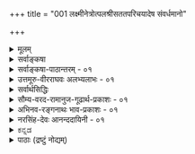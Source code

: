 +++
title = "001 लक्ष्मीनेत्रोत्पलश्रीसततपरिचयादेष संवर्धमानो"

+++
<details><summary>मूलम्</summary>

लक्ष्मीनेत्रोत्पलश्रीसततपरिचयादेष संवर्धमानो नाभीनालीकरि(ङ्ग)ङ्खन्मधुकरपटलीदत्तहस्तावलम्बः ।  
अस्माकं संपदोघानविरलतुलसीदामसंजातभूमा कालिन्दीकान्तिहारी कलयतु वपुषः कालिमा कैटभारेः ॥ १ ॥
</details>

<details><summary>सर्वाङ्कषा</summary>

श्रीमत्तुरगवदनतेजोबृंहिताश्चर्यशक्तिः  
सर्वतन्त्रस्वतन्त्रः  
श्रीमान् वेङ्कटनाथनामा वेदान्ताचार्यवर्यः  
जिज्ञासुजन-हिताय चिकीर्षितस्य सविशेषा(विशिष्टा)द्वैत-सिद्धान्त-प्रकरण-ग्रन्थस्य  
निर्विघ्न-परिसमाप्ति-प्रचय-गमनाद्य्-अर्थं  
स्वेष्ट-देवता-स्तुति-गर्भं श्रेयः-प्रार्थनारूपं मङ्गलम्  
आदौ निबध्नाति - **लक्ष्मीति** । 

**कैटभारेः वपुषः एषः कालिमा** इत्य् अन्वय-क्रमः ।  
**कालिमा अस्माकं संपद्-ओघान् कलयतु** इति प्रार्थना ।  
इतरत् सर्वं कालिम्नः विशेषणम्।  
एषः कालिमा इति प्रत्यक्षवन् निर्देशः ।  
भगवान् इव, तदीय-गुणा अपि  
भक्तानाम् उपास्या  
इत्यतः कालिम्नः [[2]] प्राधान्यम् ।  
स च कालिमा लक्ष्म्याः नेत्रोत्पलश्रिया सह सतत-परिचयात्  
**संवर्धमानः** = एधमानः ।  
अत्र सतत-परिचयात् इत्य् अनेन  
परमात्मनो लक्ष्मी-संबन्धः नित्य  
इति सूचितः ।  
लक्ष्मीतत्त्वम् अधिकृत्य वक्तव्यं  
तत्प्रकरणे (नायक. 8) वक्ष्यते ।  

नाभीनालीकेति कमलम् उपलक्षितम्,  
तत्र **रिङ्खताम्** = सशब्दं परिभ्रमताम्  
**मधुकराणां पटली** = समुदायः,  
तया दत्तः **हस्तावलम्बः** = पोषणम् यस्य कालिम्नः,  

एवम् **अविरल-तुलसी-दाम्ना** = निबिड-तुलसी-मालया सञ्जातः  
**भूमा** = बहुत्वंम् यस्य, 

एवं **कालिन्द्याः** = यमुनायाः कान्तिहारी, यमुनानदी कृष्णवर्णेति प्रसिद्धम् । 

एतादृशः **कैटभारेः वपुषः कालिमा**- कृष्णवर्णः अस्माकं संपदोघान् कलयतु । 

अत्र **संपत्** = भगवत्-प्राप्ति-हेतु-भूतं यत् किञ्चित् गृह्यते ।  
अत्र '**वपुषः कालिमा**' इति गुण-गुणि-भावः,  

'**कैटभारेः वपुषः**" इत्यनेन दिव्य-मङ्गल-विग्रह-विशिष्टत्वं ब्रह्मणः,  
'**लक्ष्मी**'त्यादिना नित्य-विभूति-सद्भावः,  
‘**नाभी-नालीके**’त्यादिना चतुर्-मुख-सृष्टिर् इत्य्-आदेस् सूचनात् लीलाविभूतिसद्भावः,  
'**अविरल-तुलसी**' इत्यादिना भक्त-जन-सेव्यत्वम्,  

'**कालिन्दी**' '**कैटभारेः**' इति पदाभ्यां कृष्णावतारस्य,  
हयग्रीवावतारस्य चैक-रस्यम् इत्यादिकं सूचितम् । 

श्रीकृष्णावतारे गीतोपदेशेन,  
श्रीहयग्रीवावतारे पाञ्चरात्रोपदेशेन  
चोभयोर् अवतारयोर् ज्ञान-प्रदत्वादिकम्  
अस्मद्-आचार्यानुगृहीते हय-शिर-उपाख्यान-व्याख्याने+++(=??)+++ स्पष्टम् ।  
अत एव हयग्रीवावतारे  
मधुकैटभयोस् संहारे ऽपि  
मधु-सूदन--कैटभारि-पदे  
श्रीकृष्णेऽपि प्रयुज्येते  
इत्यपि द्रष्टव्यम् ॥

एवम् अत्र सविशेषाद्वैत-पर्यायस्य विशिष्टाद्वैत-सिद्धान्तस्य  
मूलभूता विषयाः सूचिताः ।  
निर्विशेषाद्वैत-प्रतिकोटि-भूतं हीदं विशिष्टाद्वैत-दर्शनम् ।  
अत्र विशिष्ट-पदस्य चिद्-अचिद्-विशिष्ट-मात्र-परत्वे  
गुण-विग्रहयोर् लाभः  
क्लेशेन निर्वाह्यः ।  
अतः - विशिष्ट-पदं सविशेष-पर्यायम् इति सर्व-विदितम् ।  
विशेषाश् च गुण-विग्रह-विभूतयः ।  
गुणाश् च ज्ञान-शक्ति-बलैश्वर्यादयः इत्य्-आदि श्रुति-सिद्धाः ।  
विग्रहः अन्तर्-आदित्य-विद्यादिषु प्रसिद्धः ।  
विभूतयश् चानन्ताः,  
प्राधान्येन नित्य-लीला-रूपाः ।  
तेन चिद्-अचितोस् सिद्धिः ।  
एतादृश-विशेषैः विशिष्टत्वात्,  

स-गुण--निर्गुण-विभागाभावात्  
स-विशेषं ब्रह्मैकम् एव परमं तत्त्वम्  
इति श्रौतस् सिद्धान्तः ।  

जगद्-योनि-भूतं हि ब्रह्म-तत्त्वं शून्य-रूपं न भवितुम् अर्हति ।  
न्यग्रोधादि-बीजानि वृक्षाकारेण विकसन्ते, अथवा परिणमन्ते ।  
न्यग्रोधबीजं हि तादृश-विकासानुगुण--सकल-विशेष-विशिष्टम् ।  
अन्यथा हि तस्मात् यः कोऽपि वृक्षः स्यात् ।  
अथवा न्यग्रोध-बीजाकारात् शिला-शकलाद् अपि आम्रवृक्षः स्यात् ।  
अतः शून्यरूपात् ब्रह्मणः  
न जगद्-उत्पत्ति-स्थित्यादि-संभवः ।  

साक्षित्वम् अपि न निर्विशेषस्य भवेत् -  
किन्तु तद्-अनुगुण-विशेष-विशिष्टस्यैव ।  
अयम् अंशः सद्-विद्यायां पर-ब्रह्मणः स्व-रूप--स्व-भाव--विवरणार्थं प्रवृत्तेषु खण्डेषु (818) द्वादशे खण्डे  
न्यग्रोध-बीज-दृष्टान्तेनोपादान-भूतं तत्त्वं स-विशेषम् एव,  
न शून्य-रूपम्  
इति विस्तरेणोपपादितं द्रष्टव्यम् ।  

एवञ् च एतादृश-विशेषण-विशिष्टम् एव ब्रह्म,  
न शून्यरूपम् ।  
एवं स-विशेष-वादोऽयं  
समग्रः सर्व-श्रुत्य्-अनुगुणः,  
सर्वार्थ-गर्भः सर्व-विधाधिकारि-समाश्रयार्ह  
इति सूचितम् ॥ १ ॥
</details>


<details><summary>सर्वाङ्कषा-पाठान्तरम् - ०१</summary>

विश्वं सृजन्‌ करुणया परिपालयन्‌ यः विश्वक्रियासु यमयत्यखिलान्तरात्मा ।   
विद्यास्वयंवरपतिः विदधातु सोऽयं विश्वस्य मङ्गलममेयमहाविभूतिः ॥   
तत्त्वमुक्ताकलापस्य प्रौढस्यातिमहीयसः । करोमि विपुलां व्याख्यां सतामाज्ञामनुस्मरन्‌ ॥   
तमाद्यं गुरुमानम्य शठकोपयतीश्वरौ । वेदान्ताचार्यमन्यांश्च व्याख्यास्यामि यथामति ॥   
निश्शेषां वस्तुवृत्तिं निपुणमिह हि यो न्यास्थदाचार्यवर्यः   
वागीशस्य प्रसादान्निखिलबुधमनोहारि कालानुरूपम्‌ ।   
सोऽयं कारुण्यमूर्तिः समय उपगते त्वद्य तस्यानुरूपं   
मध्ये मां संविधाय स्वहृदयनिहितं प्राह विज्ञानदृष्ट्या ॥   
अनुगृह्णन्तु सद्भावपवित्रितजगत्त्रयाः । अपूर्वप्रक्रियामेनां वीक्ष्य सर्वङ्कषां बुधाः ॥   
श्रीमत्तुरगवदनतेजोबृंहिताश्चर्यशक्तिः सर्वतन्त्रस्वतन्त्रः श्रीमान्‌ वेङ्कटनाथनामा वेदान्ताचार्यवर्यः जिज्ञासुजनहिताय चिकीर्षितस्य सविशेषा(विशिष्टा)द्वैतसिद्धान्तप्रकरणग्रन्थस्य निर्विघ्नपरिसमाप्पिप्रचयगमनाद्यर्थं स्वेष्टदेवतास्तुतिगर्भं श्रेयःप्रार्थनारूपं मङ्गलमादौ निबध्नाति - लक्ष्मीति । कैटभारेः वपुषः एषः कालिमा इत्यन्वयक्रम: । कालिमा अस्माकं संपदोघान्‌ कलयतु इति प्रार्थना । इतरत्‌ सर्वं कालिम्नः विशेषणम्‌ । एषः कालिमा इति प्रत्यक्षवन्निर्देशः । भगवानिव तदीयगुणा अपि भक्तानामुपास्या इत्यतः कालिम्नः प्राधान्यम्‌ । स च कालिमा लक्ष्म्याः नेत्रोत्पलश्रिया सह सततपरिचयात्‌ संवर्धमानः = एधमानः । अत्र सततपरिचयात्‌ इत्यनेन परमात्मनो लक्ष्मीसंबन्धः नित्य इति सूचितः । लक्ष्मीतत्त्वमधिकृत्य वक्तव्यं तत्प्रकरणे (नायक.8) वक्ष्यते । नाभीनालीकेति कमलमुपलक्षितम्‌, तत्र रिङ्खताम्‌ = सशब्दं परिभ्रमतां मधुकराणां पटली = समुदायः, तया दत्तः हस्तावलम्बः = पोषणं यस्य कालिम्नः, एवम्‌ अविरलतुलसीदाम्ना = निबिडतुलसीमालया सञ्जातः भूमा = बहुत्वं यस्य, एवं कालिन्द्याः = यमुनायाः कान्तिहारी, यमुनानदी कृष्णवर्णेति प्रसिद्धम्‌ । एतादृशः कैटभारेः वपुषः कालिमा कृष्णवर्णः अस्माकं संपदोघान्‌ कलयतु । अत्र संपत्‌ = भगवत्प्राप्तिहेतुभूतं यत्‌ किञ्चित्‌ गृह्यते । अत्र 'वपुषः कालिमा' इति गुणगुणिभावः, 'कैटभारेः वपुषः' इत्यनेन दिव्यमङ्गलविग्रहविशिष्टत्वं ब्रह्मणः, 'लक्ष्मी'त्यादिना नित्यविभूतिसद्भावः 'नाभीनालीके'त्यादिना चतुर्मुखसृष्टिरित्यादेस्सूचनात्‌ लीलाविभूतिसद्भावः, 'अविरलतुलसी' इत्यादिना भक्तजनसेव्यत्वम्‌, 'कालिन्दी' 'कैटभारेः' इति पदाभ्यां कृष्णावतारस्य, हयग्रीवावतारस्य चैकरस्यमित्यादिकं सूचितम्‌ । श्रीकृष्णावतारे गीतोपदेशेन, श्रीहयग्रीवावतारे पाञ्चरात्रोपदेशेन चोभयोरवतारयोर्ज्ञानप्रदत्वादिकमस्मदाचार्यानुगृहीते हयशिरउपाख्यानव्याख्याने स्पष्टम्‌ । अत एव हयग्रीवावतारे मधुकैटभयोस्संहारेऽपि मधुसूदनकैटभारिपदे श्रीकृष्णेऽपि प्रयुज्येते इत्यपि द्रष्टव्यम्‌ ॥   
एवमत्र सविशेषाद्वैतपर्यायस्य विशिष्टाद्वैतसिद्धान्तस्य मूलभूता विषयाः सूचिताः । निर्विशेषाद्वैतप्रतिकोटिभूतं हीदं विशिष्टाद्वैतदर्शनम्‌ | अत्र विशिष्टपदस्य चिदचिद्विशिष्टमात्रपरत्वे गुणविग्रहयोर्लाभः क्लेशेन निर्वाह्यः । अतः - विशिष्टपदं सविशेषपर्यायमिति सर्वविदितम्‌ । विशेषाश्च गुणविग्रहविभूतयः । गुणाश्च ज्ञानशक्तिवलैश्वर्यादयः इत्यादिश्रुतिसिद्धाः । विग्रहः अन्तरादित्यविद्यादिषु प्रसिद्धः । विभूतयश्चानन्ताः, प्राधान्येन नित्यलीलारूपाः । तेन चिदचितोस्सिद्धिः । एतादृशविशेषैः विशिष्टत्वात्‌, सगुणनिर्गुणविभागाभावात्‌ सविशेषं ब्रहैकमेव परमं तत्त्वमिति श्रौतस्सिद्धान्तः । जगद्योनिभूतं हि ब्रह्मतत्त्वं शून्यरूपं न भवितुमर्हति । न्यग्रोधादिबीजानि वृक्षाकारेण विकसन्ते अथवा परिणमन्ते । न्यग्रोधबीजं हि तादृशविकासानुगुणसकलविशेषविशिष्टम्‌ । अन्यथा हि तस्मात्‌ यः कोऽपि वृक्षः स्यात्‌ । अथवा न्यग्रोधबीजाकारात्‌ शिलाशकलादपि आम्रवृक्षः स्यात्‌ । अतः शून्यरूपात्‌ ब्रह्मणः न जगदुत्पत्तिस्थित्यादिसंभवः । साक्षित्वमपि न निर्विशेषस्य भवेत्‌ । किन्तु तदनुगुणविशेषविशिष्टस्यैव । अयमंशः सद्विद्यायां परब्रह्मणः स्वरूपस्वभावविवरणार्थं प्रवृत्तेषु खण्डेषु [6-12] द्वादशखण्डे न्यग्रोधबीजदृष्टान्तेनोपादानभूतं तत्वं सविशेषमेव न शून्यरूपमिति विस्तरेणोपपादितं द्रष्टव्यम्‌ । एवञ्च एतादृशविशेषणविशिष्टमेव ब्रह्म, न शून्यरूपम्‌ । एवं सविशेषवादोऽयं समग्रः सर्वश्रुत्यनुगुणः, सर्वार्थगर्भः सर्वविधाधिकारिसमाश्रयार्ह इति सूचितम्‌ ॥१॥
</details>


<details><summary>उत्तमूरु-वीरराघवः अलभ्यलाभः - ०१</summary>

जडद्रव्यस्य जीवस्य नायकस्य तथा क्रमात् । बुद्धेरद्रव्यतत्त्वम्य सरा मुक्ताकलापगाः ॥ ५ ॥  
पद्ये हि 'साधये सर्वमर्थम् इत्याह तुर्यके । सर्वार्थसिद्धिरित्याख्या वृत्तेस्तस्मात् व्यधीयत ॥ ६ ॥  
श्रीभाष्यकारश्रीसूक्तिष्ववगाह एव गाढ एवं प्रमेयनिष्कर्षमजनयदिति तद्विरुद्धरुद्धपक्षनिरसनेन तत्स्थापनप्रवृत्तः निष्कृष्टभगवल्लक्ष्मणाचार्यमुद्रः तस्यैव जयशीलत्वमनुसंधत्ते जयतीति मंगलेन ।  
व्याख्याविधाने हेतुमाह तारेति । ताराकल्पे - नक्षत्रसदृशे । दूराद्वृत्त्या - स्वपरसर्वसिद्धान्तविशदानुसंधानाभावात् । दुरधिगमता - श्लोकार्थग्रहणसौकर्याभावः । वृतिशदाश वृत्येति रूपम् । तदा वृतिरावरणम् । सुधियां नक्षत्रवत् प्रकाशत एव मुक्ताकलापः । ये तु दूरात् वृत्या बहुदूरप्रवृत्तमोहमेघाद्यावरणेन तद्दुर्ग्रहत्वं पश्यन्ति, तेषां सर्वाधिगमाय, दूरस्थतया नक्षत्रवत् सूक्ष्मतया पश्यतां सर्वांशविशदाधिगमाय च वृत्तिः क्रियते । वृत्तिश्चेयमिति पाठः स्यात् । मूलवत् व्याख्याऽपि स्वकीयेति । सेयमिति पाठे भाष्यवार्तिकादिशब्दवत् वृत्तिशब्दो यत्रार्थे प्रसिद्धः, तादृशार्थ - भूतेत्यर्थः । सूत्रार्थः स्ववाक्यार्थश्च वर्ण्यते भाष्ये, उक्तानुक्तदुरुक्तार्थशीलनं वार्तिके इति तत्तल्लक्षणम् । विशदरुचिरव्याख्या वृत्तिः । नातिसंकोचखेदा - न विद्यते अतिसंकोचमूलकार्थग्रहणक्लेशो यस्यां सा । अस्माभिरेवेति । मूलकृतैवेत्यर्थः । "नक्षत्रपक्षे दूरस्थित्येत्यर्थः; ग्रन्थपक्षे वृत्त्याः व्याख्यायाः दूरात् अभावादित्यर्थः" इत्यानन्ददायिनी ।  
अद्रव्यपर्यन्तसर्वविचारोऽत्र कियत इति ज्ञापनाय, अद्रव्यभूतभगवद्दिव्यमङ्गलपरविग्रहवर्णविषयकं मङ्गलमारचयति लक्ष्मीति । कालिमा-कालत्वं कृष्णरूपम् । कैटभारिवपुःकालिमा संपदोघान् अस्माकं कलयतु इत्यन्वयः । कालिमविशेषणं सर्वं प्रथमान्तम् । प्रतियुगं व्यूहे वर्णभेदात् कलियुगे कृष्णरूपमिति संनिकृष्टतद्ग्रहणाय एष इत्युक्तम् । तस्य कालिम्नः उपचयहेतून् बहून् आह लक्ष्मीति । नित्यानपायिन्या लक्ष्म्या सततं दृश्यमानत्वात् तदीयोत्पलतुल्यनेत्रकान्त्या कालिमवृद्धिः; यया लक्ष्मीविग्रहे रक्तिमवृद्धिरेतन्नेत्राम्भोजश्रीसततपरिचयात् । नाभ्यां नाळीकं पद्मम् । तत्र रिंखन्मधुकरपटलीदत्तः हस्तावलम्बः = उच्छ्रायहेतुः यस्येति कालिमविशेषणम् । रिंखदित्यादिना तदा विधिगृहीतवेदापहारार्थमधुकैटभाक्रमणसमये परितो निष्क्रम्य मृगाणां परिभ्रमणं सूच्यते । तेन ब्रह्मणोऽतीव कर्मवश्यता ध्वन्यते । अविरलत्वं तुलसीदाम्नः आपादचूडं तुलसीधारणात् । भूमा - बहुत्वम् आधिक्यं कृष्णरूपस्य । कालिन्याः - यमुनायाः कान्ति हरतीति तन्मेलनादुपचयः । वस्तुतः कान्तिहारित्वं ततोऽतिशयितत्वम् । कैटभारेरिति अपहृतबेदपुनः-प्रदानाय कृतहयग्रीवावतारत्वमपि ज्ञाप्यते । तेन प्रतिकथकापहृततत्त्वपुनःप्रतिष्ठापनं चिकीर्षितं तदधीनमिति तदर्थमंगलमिदमिति व्यङ्ग्यम् । कालिम्नि विशेषणचतुष्टयात् सामान्यतः अद्रव्येषु जडजीवनायकबुद्धिरूपद्रव्यचतुष्टयगतत्वं ज्ञाप्यते । कालिमेति पुल्लिङ्गात् परिचयहस्तावलम्बादिपदतश्च तस्य पुरुषत्वेन रूपणं तस्य उत्पलश्री-पटली-तुलसीरूपसौभाग्यसंपन्नस्त्रीविशिष्टतया संवृद्धिसाहाय्यभूमवत्तया च संपदोघप्रदत्वशक्तिश्च व्यज्यते ।  
वृत्तौ - प्रतितन्त्रविशेषान् - स्वसिद्धान्तासाधारणार्थान् । नित्यानपायिलक्ष्मीकत्त्व-सर्वजगत्कारणत्व-अप्राकृतविग्रहकत्व-अप्राकृतद्रव्याराध्यत्व-अपवर्गान्तफलप्रदत्वादीन् हि श्लोको दर्शयति । संपत्पदेन विद्यासंपदो विवक्षणात् तदुचितनिर्देश आदावित्याह यज्ञेति । "यज्ञविद्या महाविद्या गुह्यविद्या च शोभने । आत्मविद्या च देवि त्वं विमुक्तिफलदायिनी" इति श्रीविष्णुपुराणे (१-४) इन्द्रकृतलक्ष्मीस्तोत्रे । लक्ष्मीत्यादि प्रथमविशेषणेन विद्याप्रदत्वं रिंखन्मधुकरेति गत्यर्थरिखिधातुप्रयोगात् मधुकरगतेश्च रींकाराविनाभूतत्वात् मधुरव्याहारप्रदत्वं दामेत्यनेन ज्ञानशब्दयोः तत्वमुक्ताकलापः सन्तत्यं संग्रथनावहत्वं कान्तिहारीति परज्ञानशब्दतिरस्कारकत्वञ्च ज्ञाप्यते । सम्पदोघानितीति इति शब्दसत्त्वात् परम्परा इत्यत्र उदाहरतीत्यनुषङ्गः । तद्गुणानामिति । अनेन कालिमेति उपलक्षणं वपुर्गतसौन्दर्यादीनां केटभारिगतज्ञानशक्त्यादीनाञ्च गुणानाम् । तेन तेपां सर्वेषां जीवीयगुणातिशयितत्वं कान्तिहारीत्यनेनोपलक्ष्यत इत्युक्तं भवति । कैटभेति मधोरप्युपलक्षणम् ।  
कैटभः कीटवद्भातो मधुश्च मधुपोपमः । पुरो यस्य, परस्तस्य कः परो भवितुं क्षमः ॥  
श्रीहयमुखरूपेण रजस्तमोरूपमधुकैटभद्वयसंहारात् अयथार्थज्ञानवारणेन यथार्थज्ञानप्रदत्वमस्य कालिम्न उक्तं भवति । यथास्थानमिति । उत्पलनालीकादिशब्दाज्जडलाभः, मधुकरशब्देन अस्माकमिति च अजडजीवसूचनम्, अविरलतुलसीत्यादिना नायकवैलक्षण्यस्य, कान्तिपदं प्रभास्थानीयधर्मभूतज्ञानसूचकम्, कालिमशब्दश्चाद्रव्याणामिति वक्ष्यमाणसरक्रमेण सर्वलाभः । तत्र मध्यमसरत्रयमजडविषयकम् । ॥ १ ॥
</details>


<details><summary>सर्वार्थसिद्धिः</summary>

आरिप्सितस्य प्रबन्धस्याविघ्नपरिसमाप्त्यादिसिद्ध्यै मङ्गलमाचरन्नर्थाद्वक्ष्यमाणं द्रव्याद्रव्यविभागं प्रतितन्त्रविशेषांश्च संग्रहेण सूचयति - लक्ष्मीति । “यज्ञविद्ये”त्यादिना सर्वविद्यानां तादधीन्योक्त्या सा ख्याप्येति लक्ष्मीरादौ संकीर्त्यते । नित्ययुक्तत्वसूचनाय सततपरिचयोक्तिः । नाभीत्यादिना पद्मभुवः कार्यत्वकर्मवश्यत्वसूचनात्ततोऽर्वाचामनीश्वरत्वं कैमु(तिक)त्यसिद्धम् । अस्माकमिति । जीवानामीश्वरादन्योन्यं च भेदः, प्रत्यक्त्वमहंशब्दार्थत्वं च प्रख्याप्यते । तेन स्थालीपुलाकन्यायेन परमतनिरासमप्युदाहरति - संपदोघानिति । तत्त्वज्ञानादिकाः स्वप्राप्तिपर्यन्तास्सिद्धिपरम्पराः । अखिलेत्यादिना सत्त्वाधिकप्रशस्ततमद्रव्यार्चनीयतयाऽन्येभ्यो व्यावर्तनीयत्वमनुवर्ण्यते । कालिन्दीकान्तिहारीत्यनेन तद्गुणानां परगुणतिरस्कारत्वमुपलक्ष्यते । कैटभारेर्वपुष इति व्यतिरेकविभक्त्या शुद्धसत्त्वमयविग्रहयोगस्त(स्य स्व)त्स्वरूपादन्यत्त्वं च स्थाप्यते । वपुषः कालिमेति द्रव्याद्रव्यविभागप्रदर्शनार्थम् । एवं जडाजडाद्यपि यथास्थानमूह्यम् ॥१॥
</details>


<details><summary>सौम्य-वरद-रामानुज-गूढार्थ-प्रकाशः - ०१</summary>

श्रीनिवासगुरुं नत्वा श्रीमत्तातयदेशिकम् ।  
सर्वार्थसिद्धिगूढार्थप्रकाशः कियते मया ॥ १ ॥  
तत्त्वमुक्ताकलापाख्यप्रकरणं व्याचिख्या(सुः?)........... ग्रन्थकरणवेलायां सम्प्रदायपरम्परागतानां समीचीनानामर्थानां तत्साधकप्रमाणानां परपक्षप्रतिक्षेपयुक्तीनां च परिस्फुरणम्, "यस्य देवे परा भक्तिर्यथा देवे तथा गुरौ । तस्येते(ऽ)कथिता ह्यर्थाः प्रकाशन्ते महात्मनः" इति श्रुतेः गुरप्रसादाधीनमिति मन्वानो गुरुपङ्क्तिहारयष्टिनायकभूतं श्रीमद्भाष्यकारं स्तुवन्, तत्स्मृतिरूपस्वनिर्मितयतिराजसप्तत्याख्यप्रबन्धमध्यपतितं सकलं मङ्गलमावहन्(न्तं ?) (सकलमङ्गलावहं ?) जयशब्दोपक्रमपद्यविशेषमनुसन्धत्ते - जयतीति ।  
एवमदृष्टद्वारा विघ्नपरिसमाप्तिप्रचयगमनोपायभूतं गुरुनमस्कारात्मकं मङ्गलमारचय्य प्रचयगमनदृष्टोपायभूतं विषयप्रयोजनसम्बन्धाधिकारिरूपानुबन्धिचतुष्टयं तत्तद्रत्नशास्त्रादिप्रसिद्धजयादिहेतुभावमुक्ताकलापोपाय(?)समाधिमुखेन प्रदर्शयति -ताराकल्प इति । सुधियां ताराकल्पे - तारश्चासौ आकल्पश्च ताराकल्पः, तस्मिन् स्फुरति देदीप्यमाने, दूराद्वृत्त्या = अन्तःप्रवेशाभावेन दुरधिगम............ सर्वसिद्ध्यै परावरतत्त्वज्ञानाय । अतिव्यासः - अत्यन्तविस्तरः, व्यतिकरः - अन्यत्र वक्तव्यानामत्र निवेशनम्, तद्रहिता । अतिसंकोचन(चेन?)खेदः, तद्रहिता । सेयं वृत्तिः या भाष्यवार्तिकादिविलक्षणत्वेन लक्षणमालादौ प्रतिपादिता, विशदरुचिरासुसंग्राह्यसम्मन्तव्यार्थवती वृत्तिरस्माभिरेव कल्प्यत इति ।  
(१) प्रथमपद्यस्य तात्पर्यमाह - आरिप्सितस्येति । मङ्गलमिति । लक्ष्मीवृद्धिसम्पद्भूमोत्पलनालीक - तुलसीशब्दैः प्रशस्तपदार्थवाचकैः पदसामर्थ्यलब्धं, 'सम्पदोघान् कलयतु' इति वाक्यसामर्थ्यलब्धं चेत्यर्थः । मङ्गलमाचरन् इति । अनेन, "मङ्गलाचारयुक्तानां -" इति वचनं तत्कर्तव्यतायां प्रमाणमभिप्रैति । विद्यानां तादधीन्योक्त्येति । 'राजा राज्यम्' इतिवत् सामानाधिकरण्यमिति भावः । तन्नित्य(युक्त?)त्वसूचनायेति । "नित्यानपायिनी ह्येषा","देवत्वे देवदेहेयम्" इत्यादिवचनात् यया भगवान् दिव्यमङ्गलविग्रहविशिष्टवेषेण नित्यः, एवं लक्ष्मीरपि नित्येति, नित्यसम्बद्धेति वा सूचनायेत्यर्थः । कार्यत्वकर्मवश्यत्वसूचनादिति । "तस्य देवता सुप्तस्य नाभौ पद्मामजायत । तस्मिन् समभवद् ब्रह्मा........" इति, "युगकोटिसहस्राणि विष्णुमाराध्य पद्मभूः । पुनस्त्रैलोक्ययधातृत्वं प्राप्तवानिति शुश्रुम" इति वचनद्वारेति भावः । ततोऽर्वाचीनाना(र्वाचा?)मिति । तत्पुत्रपौत्रादितया प्रतिपन्नानां रुद्रादीनामित्यर्थः। अन्योन्यं चेति । "बहुषु बहुवचनम्" इति मुख्यबहुवचने सम्भवति, आत्मनि बहुवचनस्य अग्राह्यत्वादिति भावः । प्रत्यक्त्वमिति । यो यद्विषयं शब्दं प्रयुङ्क्ते, तस्मै स भासते । प्रयुङ्क्ते चायं स्वीविषयं शब्दम् अस्माकमिति । अतः स्वयमपि स्वस्मै भासते । इदमेव प्रत्यक्त्वं नाम, यत् स्वस्मै भासमानत्वमिति भावः । अहंशब्दार्थत्वमिति । सम्पदोघकलनप्रतिसम्बन्धितयोक्तो ह्यहंशब्दार्थो जीव एव; न तु अहंकारः; तस्य मोक्षावस्थायां विलयाभ्युपगमात् इति भावः । स्थालीति । यथा स्थाल्यां पुलाकान् उद्धृत्य उदाहरन्ति - 'यथैते तण्डुलाः पक्वा एवं सर्वेऽपि तण्डुलाः' इति; एवं सर्वेषां परमतानां दुष्टत्वं वक्तुं कतिचित्परमतदूषणानि सूचनद्वारेणोदाहृत्यदर्शयतीत्यर्थः । तत्त्वज्ञानादिकाः स्वप्राप्तिपर्यन्ता इति । "विवेकनिर्वेदविरक्तिभीतयः प्रसादहेतूत्क्रमणार्चिरादयः । प्रकृत्यतिक्रान्तपदाधिरोहणं परानुभूतिं नव(भूतिस्त्विति ?) (पराप्तिरित्यत्र तु) पर्वणां कप्तः ॥" इति प्रतिपादिता इत्यर्थः । व्यावर्तनम् - आधिक्यम् । अनुवर्ण्यत इति । श्रुतिस्मृतिषु, 'नाभीनालोक' इति स्ववाक्ये च वर्णितं पुनरपि वर्ण्यत इति । परगुणतिरस्कारकत्वमुपलक्ष्यत इति । कालिम्नः कालिन्दीकान्तिहारित्वमुपलक्षणमात्रम्; अन्येषां सर्वेषामपि भगवद्गुणानां परगुणतिरस्कारकत्वमस्तीति प्रतिपाद्यत इत्यर्थः । व्यतिरेकेणेति(?) । (व्यतिरेकविभक्त्याः?) व्यतिरिच्यमानपदार्थमन्तरेण अनुपपत्तेरिति । स्थाप्यत इति । 'नाभी' इत्यादिना सूचितः पुनरपि दार्ढ्यायोच्यत इत्यर्थः । प्रदर्शनार्थमिति । द्रव्यम् अद्रव्यम् इति विभागोऽस्ति, यथा वपुःकालिमानौ इति प्रदर्शनायेति । यथास्थानं ग्राह्यमिति । प्रत्यक्त्वपराक्त्वविभागोऽपि 'कैटभारेर्वपुषः' इत्यादाविति । ॥ १ ॥
</details>


<details><summary>अभिनव-रङ्गनाथः भाव-प्रकाशः - ०१</summary>

वागीशाख्या श्रुतिस्मृत्युदितशुभतनोर्वासुदेवस्य मूर्तिः  
ज्ञाता यद्वागुपज्ञं भुवि मनुजवरैः वाजिवक्त्रप्रसादात् ।  
प्रख्याताश्चर्यशक्तिः कविकथकहरिः सर्वतन्त्रस्वतन्त्रः  
त्रय्यन्ताचार्यनामा मम हृदि सततं देशिकेन्द्रस्स इन्धाम् ॥  
वेदान्तगुरुमुखार्चितवागीशपदारविन्दमधुपाळिम् ।  
श्रीब्रह्मतन्त्रकलिजिन्मणिमालां वन्दिषीय सुमहार्घाम् ॥ २ ॥  
श्रीकृष्णब्रह्मतन्त्रात् कलिमथनगुरोर्लब्धवेदान्तसारः  
विन्यस्तस्वात्मभारो वरदपदमुखे लक्ष्मणे देशिकेन्द्रे ।  
वागीशप्राप्ततुर्यः हयमुखचरणत्राणसेवाधुरीणः  
क्वाचित्काचार्यभावं प्रकटयति यतिः नव्यरङ्गेन्द्रनामा ॥ ३ ॥  
व्यासो जैमिनिरप्रतीपहृदयावाचार्यशिष्यौ परां  
मीमांसां निबबन्धतुः तदनु तां बोधायनाद्या बुधाः ।  
व्याख्यन् ब्रह्मनयस्य लक्ष्मणमुनिर्भाष्यादि तत्र व्यधात्  
तत्सर्वं सुदृढीचकार निगमान्तार्यो दयन्तामिमे ॥ ४ ॥  
\*यज्ञविद्येत्यादि - विष्णुपत्न्या एव वाग्देव्या अनुग्रहवशात् व्यासस्य वेदविभागब्रह्मसूत्रमहाभारतकरणमिति ब्रह्मवैवर्ते स्पष्टम् । निरूपितं चैतत् हयशिरोरत्नभूषणे ।  
१ कैटभारेरिति - एतच्च अनिरुद्धस्य हयशिरोरूपधारणेनेति स्पष्टं मोक्षधर्मे । २ \*तद्गुणानामिति - कैटभारेर्वपुषः काळिमेत्यत्र दिव्यमङ्गळविग्रहसंबन्धिगुणमात्रप्रदर्शनं भगवता साक्षादसंवद्धानामपि दिव्यमङ्गळविग्रहसंबन्धिगुणानां संपदोघप्रदत्वे भगवता साक्षात्संबद्धानां ज्ञानशक्त्यादिगुणानां तत् कैमुतिकन्यायेन सिद्ध्यतीति दर्शयितुं भगवद्गुणानामिव दिव्यमङ्गलविग्रहस्याप्युपासनानियतत्वं ख्यापयितुं च । अतश्च तद्गुणानामित्यत्र साक्षात्परम्परया च भगवत्संबन्धिनो गुणा विवक्षिताः । ३\*तिरस्कारकत्वमिति -कैटभारिशब्दघटककैटभशब्दयोगार्थोऽप्येनमुत्तम्भयति । अत एव मधुसूदनादिपदत्यागः । तेन 'यं पश्येन्मधुसूदनः' इति हयशिर उपाख्यानानन्तराध्यायस्थवचनानुसन्धानेन भगवद्यामुनमुनिभिः 'तस्मै नमो मधुजिदङ्घ्रि' इत्यत्र मधुजिच्छब्देन हयशिरसो निर्देशवत् नात्र कुतो निर्देश इति शङ्का प्रत्युक्ता । चशब्देन तस्य मोक्षसाधनज्ञानविषयता समुच्चीयते । ४\*द्रव्याद्रव्येत्यादि - विभागे चात्र द्रव्यगुणेत्याद्यक्षपादसूत्रपरिष्करणं मूलमिति न्यायपरिशुद्धौ वक्ष्यते । इह केचन दार्शनिकाः बन्धमोक्षव्यवस्थादिसौकर्यमभिसंदधाना अहं प्रत्ययविषयं सगुणमात्मतत्वमाचक्षते । अपरे पुनर्दार्शनिकाः कूटस्थनित्यं परिणामिनित्यमिति द्वैविध्यं परिभाषमाणाः कौटस्थ्यभङ्गभिया निर्गुणमात्मतत्वं संगिरन्ते । आहुश्च -   
तस्मान्न बध्यतेऽसौ न मुच्यते नापि संसरति कश्चित् । संसरति बध्यते च नानाश्रया प्रकृतिः ॥  
इति । तत्र नैयायिका वैशेषिकाश्च विधिकोटिवादिनः । साङ्ख्या योगाश्च निषेधकोटिवादिनः । पूर्वोत्तरमीमांसावृत्तिकाराः मीमांसका अपि विधिकोटिवादिन एव । 'सत्संप्रयोगे पुरुषस्येन्द्रियाणां बुद्धिजन्म' 'ज्ञोऽत एव' इत्यादिसूत्रैस्तथाऽवगमात् । अत एव शबरस्वामिनाऽपि आत्मनोऽहम्प्रत्ययविषयत्वं विज्ञानाश्रयत्वं चोक्तम् । कुमारिलभट्टैश्च आत्मनः कौटस्थ्यनिराकरणपूर्वकं तद्व्यवस्थापनं कृतम् । शङ्कराचार्यैरपि समन्वयाधिकरणे आत्मनः कूटस्थनित्यताभ्युपगमेन वृत्तिकारमतं निराकृतम् । अतो मीमांसका अपि सगुणात्मवादिन एव । विभागे चास्मिन् ब्रह्मणः परिणामज्ञानं स्वभिन्नगुणवत्ता ज्ञानं च मोक्षसाधनमित्येतदंशद्वयसूचनं फलम् । अत एव 'जन्माद्यस्य यतः' 'परिणामात्' 'अदृश्यत्वादिगुणको धर्मोक्तेः' 'विवक्षितगुणोपपत्तेश्च' इत्यादिसंगतिः । व्यक्तीभविष्यति चेदमुपरिष्टात् ॥ १ ॥
</details>


<details><summary>नरसिंह-देवः आनन्ददायिनी - ०१</summary>

श्रीमान् वेदान्तवेद्यः शुभगुणनिलयो निस्समस्सर्वदोष-  
प्रत्यर्थीभूतमूर्तिः चिदमितमहिमानन्दसत्यस्वरूपः ।  
सृष्टिस्थित्यन्तलीलः सकलचिदचितां मोक्षदस्सर्वविद्या-  
वेद्यो वागीशमूर्तिः वृषभगिरिपतिः श्रेयसे स्यात्सदा नः ॥ १ ॥  
जरीजृम्भत् स्तम्भादुदयगिरिशृङ्गादिव रविः  
विभिन्दानो रक्षस्तिमिरपटलीं यः कररुहैः ।  
वितन्वन्नानन्दं मृगपतिनराकारघटितः  
स नश्श्रेयो देयादमृतफलवल्लीसहचरः ॥ २ ॥  
आराधनार्थं वृषशैलभर्तुः घण्टा मुदा पद्मभुवा प्रयुक्ता ।  
यद्रूपमास्थाय जगन्त्यरक्षत्तमेव वेदान्तगरुं नमामि ॥ ३ ॥  
प्रतिमतकथकधुरन्धरविद्याहङ्कारतूलवातूलः ।  
सकलजनवन्दनीयो भवतु मुदे मे महागुरुर्नित्यम् ॥ ४ ॥  
कुशिककुलजलधिचन्द्रो निगमान्तगुरुश्श्रीनिवासो नः ।  
जयति यतिराजदर्शितसिद्धान्ताम्भोजमोदकरभानुः ॥ ५ ॥  
आत्रेयवंशदुग्धाब्धिप्रालेयांशुं कलानिधिम् ।  
सुराचार्यसमप्रज्ञमप्पलाचार्यमाश्रये ॥ ६ ॥  
श्रीवत्सगोत्राम्बुधिमध्यदेशात् बभूव चन्द्रो नरसिंहनामा ।  
तस्यात्मजः साधुजनैकसेवी नृसिंहदेवः प्रथितो धरायाम् ॥ ७ ॥  
तोतारम्बातनयः पौत्रश्श्रीदेवराजस्य ।  
दौहित्रः कुशिककुलश्रीभाष्यश्रीनिवासस्य ॥ ८ ॥  
अप्रसिद्धस्य पक्षस्य विस्तरेण प्रकाशिकाम् ।  
सर्वार्थसिद्धिसट्टीकां करोम्यानन्दवल्लिकाम् ॥ ९ ॥  
इह खलु कवितार्किकसिंहः वेदान्ताचार्यापरनाम ।  
श्रीमान् वेङ्कटनाथार्यः तत्वहितपुरुषार्थज्ञानहीनानवलोक्य सञ्जातकारुण्यः तद्रक्षणाय प्राचीनप्रबन्धेषु संक्षिप्तान् विप्रकीर्णांश्च सङ्कलय्य तत्वमुक्ताकलापाख्यपद्यरूपप्रबन्धेन निरूप्य तस्य दुरधिगमतामवलोक्य स्वयमेव व्याख्यास्यन् निर्विघ्नपरिसमाप्तिप्रचयगमनाय शिष्टाचारपरिप्राप्तं गुरुप्रकाशनरूपं मङ्गलमारचय्य शिष्यशिक्षार्थं निबध्नाति - जयतीति ॥  
ताराकल्पे - नक्षत्रसदृशे । दूराद्वृत्या - नक्षत्रपक्षे दूरस्थित्येत्यर्थः । 'दूरान्तिकार्थेभ्यो द्वितीया च' इति सप्तम्यर्थे पञ्चमी । ग्रन्थपक्षे वृत्तिः - व्याख्या वृत्त्या इति षष्ठी; वृत्तेर्दूराद्धेतोः – वृत्त्यभावादिति यावत् । यद्वा कर्तरि तृतीया । वृत्त्या – क्रमदूरत्वादित्यर्थः । दुरधिगमत्वं एकत्र अप्राप्तिः अपरत्राज्ञानम् । व्यासो – विस्तरः । व्यतिकरः - सङ्कीर्णता । खेदा - खिद्यमाना कर्मणि घञ् ।  
यथास्थानमिति - अविरलतुलसीत्यादौ ॥ १ ॥
</details>

<details ><summary>ಕನ್ನಡ</summary>

(सुबोधिनि)   
विश्वं सृजन् करुणया परिपालयन् यः  
विश्वक्रियासु यमयत्यखिलान्तरात्मा ।   
विद्यास्वयंवरपतिर्विदधातु सोऽयं  
विश्वस्य मङ्गळममेयमहाविभूतिः ॥   
    
अभिवन्द्य गुरून् सर्वान् देशवाण्या सुबोधिनी ।  
लघुटीका तत्त्वमुक्ताकलापस्य विरच्यते ॥  
    
सर्वतन्त्रस्वतन्त्ररू कवितार्किकसिंहरू आद श्रीमन्निगमान्तमहादेशिकरु सविशेषाद्वैत(विशिष्टादैत)सिद्धान्तद प्रकरणग्रन्थवन्नु रचिसलु निश्चयिसि मङ्गळवन्नु आचरिसुत्तारॆ. 'लक्ष्मी' पदवन्नु प्रारम्भदल्लि प्रयोगिसिद्दरिन्द ग्रन्थद सर्वविधाभ्युदयवु सूचितवागिदॆ.   
लक्ष्मीनेत्रोत्पलश्रीसततपरिचयात् संवर्धमानः - लक्ष्मीदेविय कन्नॆय्दिलॆयन्तिरुव नेत्रगळ कान्तिय निरन्तरसहवासदिन्द अभिवृद्धिगॊळ्ळुत्तिरुव, नाभीनाळीकरिङ्खन्मधुकरपटलीदत्तहस्तावलम्बः - नाभिकमलदल्लि सुत्ताडुत्तिरुव दुम्बिगळ गुम्पिनिन्द मत्तष्टु पोषितवाद, अविरळतुळसीदानुसञ्जातभूमा - ऒत्ताद तुळसिय मालॆयिन्द इन्नष्टु हॆच्चळगॊण्ड, काळिन्दीकान्तिहारी - यमुनानदिय कान्तियन्नु सूरॆगॊळुव, कैटभारेः वपुषः एषः काळिमा - भगवन्तन दिव्यमङ्गळ विग्रहद ई नीलिय बण्णवु, अस्माकं सम्पदॊघान् कलयतु - नमगॆ ज्ञानादि सकलसम्पत्तुगळन्नु करुणिसलि.  
    
इल्लि 'कैटभारेः वपुषः काळिमा' ऎन्नुवुदरिन्द भगवन्तन दिव्यमङ्गळ विग्रहद प्रामाणिकतॆयू गुण-गुणिविभागवू सूचितवायितु. परमात्मनन्तॆ अवन गुण, विग्रह, विभूतिगळ सत्यतॆये ई सिद्धान्तद जीवाळवागिदॆ. भगवन्तनिगिन्तलू अवन दिव्यमङ्गळविग्रह, अदर सॊबगु भक्तरिगॆ तुम्बा उपादेय. 'स्वरूपात् स्वामिनो रूपं उपादेयतमं विदुः'. हीगे अवनु सदा लक्ष्मीविशिष्टनॆम्बुदू ई सिद्धान्तद ऒन्दु वैशिष्ट्य. 'सततपरिचय'पद इदन्नु सूचिसुत्तदॆ. 'नाभीनाळीक' पददिन्द ब्रह्मन सृष्टि सूचितवागुवुदरिन्द लक्ष्मीपतिय पारम्यवु सूचितवायितु.  
    
ई श्लोकदल्लि, 'वपुषः काळिमा' ऎन्नुवुदरिन्द द्रव्याद्रव्यविभाग, 'अस्माकं' ऎन्नुवुदरिन्द जीववर्ग, 'सम्पदोघान्' ऎन्नुवुदरिन्द बुद्धि सरद विषय मुन्ताद अनेक विषयगळु सूचितवागिवॆ ॥ १ ॥
</details>



<details><summary>पाठाः (द्रष्टुं नोद्यम्)</summary>

- [आल्वारः](https://www.youtube.com/watch?v=6YLyD9ybl2c&list=PLog-e7pBcwck24qngVTVJmEHVPcCg9w5R)
</details>

